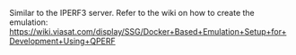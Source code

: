 Similar to the IPERF3 server. 
Refer to the wiki on how to create the emulation: https://wiki.viasat.com/display/SSG/Docker+Based+Emulation+Setup+for+Development+Using+QPERF
